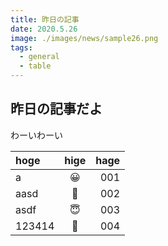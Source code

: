 ```yaml
---
title: 昨日の記事
date: 2020.5.26
image: ./images/news/sample26.png
tags: 
  - general
  - table
---
```


## 昨日の記事だよ

わーいわーい

| hoge | hige | hage |
|:--|:--:|--:|
| a | 😀 | 001 |
| aasd | 🥰 | 002 |
| asdf | 😇 | 003 |
| 123414 | 🤩 | 004 |

